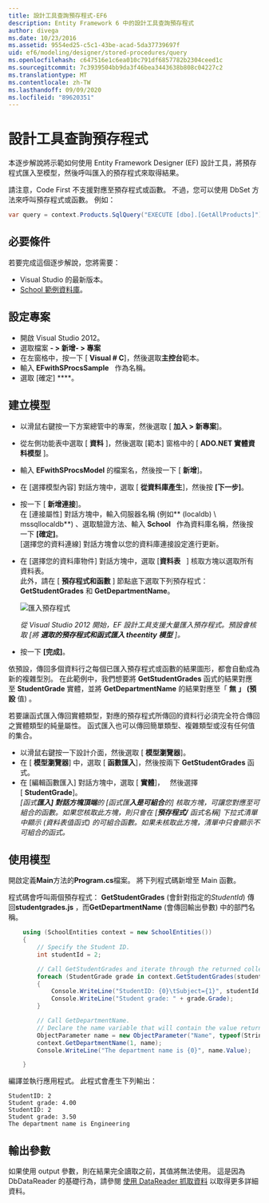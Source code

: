 ```yaml
---
title: 設計工具查詢預存程式-EF6
description: Entity Framework 6 中的設計工具查詢預存程式
author: divega
ms.date: 10/23/2016
ms.assetid: 9554ed25-c5c1-43be-acad-5da37739697f
uid: ef6/modeling/designer/stored-procedures/query
ms.openlocfilehash: c647516e1c6ea010c791df6857782b2304ceed1c
ms.sourcegitcommit: 7c3939504bb9da3f46bea3443638b808c04227c2
ms.translationtype: MT
ms.contentlocale: zh-TW
ms.lasthandoff: 09/09/2020
ms.locfileid: "89620351"
---
```

# <a name="designer-query-stored-procedures"></a>設計工具查詢預存程式
本逐步解說將示範如何使用 Entity Framework Designer (EF) 設計工具，將預存程式匯入至模型，然後呼叫匯入的預存程式來取得結果。 

請注意，Code First 不支援對應至預存程式或函數。 不過，您可以使用 DbSet 方法來呼叫預存程式或函數。 例如：
``` csharp
var query = context.Products.SqlQuery("EXECUTE [dbo].[GetAllProducts]")`;
```

## <a name="prerequisites"></a>必要條件

若要完成這個逐步解說，您將需要：

- Visual Studio 的最新版本。
- [School 範例資料庫](xref:ef6/resources/school-database)。

## <a name="set-up-the-project"></a>設定專案

-   開啟 Visual Studio 2012。
-   選取檔案 **- &gt; 新增- &gt; 專案**
-   在左窗格中，按一下 [ **Visual \# C**]，然後選取**主控台**範本。
-   輸入 **EFwithSProcsSample**   作為名稱。
-   選取 [確定] ****。

## <a name="create-a-model"></a>建立模型

-   以滑鼠右鍵按一下方案總管中的專案，然後選取 [ **加入 &gt; 新專案**]。
-   從左側功能表中選取 [ **資料** ]，然後選取 [範本] 窗格中的 [ **ADO.NET 實體資料模型** ]。
-   輸入 **EFwithSProcsModel** 的檔案名，然後按一下 [ **新增**]。
-   在 [選擇模型內容] 對話方塊中，選取 [ **從資料庫產生**]，然後按 **[下一步]**。
-   按一下 [ **新增連接**]。  
    在 [連接屬性] 對話方塊中，輸入伺服器名稱 (例如** (localdb) \\ mssqllocaldb**) 、選取驗證方法、輸入 **School**   作為資料庫名稱，然後按一下 **[確定]**。  
    [選擇您的資料連線] 對話方塊會以您的資料庫連接設定進行更新。
-   在 [選擇您的資料庫物件] 對話方塊中，選取 [**資料表**   ] 核取方塊以選取所有資料表。  
    此外，請在 [ **預存程式和函數** ] 節點底下選取下列預存程式： **GetStudentGrades** 和 **GetDepartmentName**。 

    ![匯入預存程式](~/ef6/media/import.jpg)

    *從 Visual Studio 2012 開始，EF 設計工具支援大量匯入預存程式。預設會核取 [將 **選取的預存程式和函式匯入 theentity 模型** ]。*
-   按一下 **[完成]**。

依預設，傳回多個資料行之每個已匯入預存程式或函數的結果圖形，都會自動成為新的複雜型別。 在此範例中，我們想要將 **GetStudentGrades** 函式的結果對應至 **StudentGrade** 實體，並將 **GetDepartmentName** 的結果對應至「 **無** **」 (預設** 值) 。

若要讓函式匯入傳回實體類型，對應的預存程式所傳回的資料行必須完全符合傳回之實體類型的純量屬性。 函式匯入也可以傳回簡單類型、複雜類型或沒有任何值的集合。

-   以滑鼠右鍵按一下設計介面，然後選取 [ **模型瀏覽器**]。
-   在 [ **模型瀏覽器**] 中，選取 [ **函數匯入**]，然後按兩下 **GetStudentGrades** 函式。
-   在 [編輯函數匯入] 對話方塊中，選取 [ **實體**]，   然後選擇 [ **StudentGrade**]。  
    *[函式**匯入] 對話方塊頂端**的 [函式匯**入是可組合**的] 核取方塊，可讓您對應至可組合的函數。如果您核取此方塊，則只會在 [**預存程式/** 函式名稱] 下拉式清單中顯示 (資料表值函式) 的可組合函數。如果未核取此方塊，清單中只會顯示不可組合的函式。*

## <a name="use-the-model"></a>使用模型

開啟定義**Main**方法的**Program.cs**檔案。 將下列程式碼新增至 Main 函數。

程式碼會呼叫兩個預存程式： **GetStudentGrades** (會針對指定的*StudentId*) 傳回**studentgrades.js** ，而**GetDepartmentName** (會傳回輸出參數) 中的部門名稱。  

``` csharp
    using (SchoolEntities context = new SchoolEntities())
    {
        // Specify the Student ID.
        int studentId = 2;

        // Call GetStudentGrades and iterate through the returned collection.
        foreach (StudentGrade grade in context.GetStudentGrades(studentId))
        {
            Console.WriteLine("StudentID: {0}\tSubject={1}", studentId, grade.Subject);
            Console.WriteLine("Student grade: " + grade.Grade);
        }

        // Call GetDepartmentName.
        // Declare the name variable that will contain the value returned by the output parameter.
        ObjectParameter name = new ObjectParameter("Name", typeof(String));
        context.GetDepartmentName(1, name);
        Console.WriteLine("The department name is {0}", name.Value);

    }
```

編譯並執行應用程式。 此程式會產生下列輸出：

```console
StudentID: 2
Student grade: 4.00
StudentID: 2
Student grade: 3.50
The department name is Engineering
```

<a name="output-parameters"></a>輸出參數
-----------------

如果使用 output 參數，則在結果完全讀取之前，其值將無法使用。 這是因為 DbDataReader 的基礎行為，請參閱 [使用 DataReader 抓取資料](https://go.microsoft.com/fwlink/?LinkID=398589) 以取得更多詳細資料。
